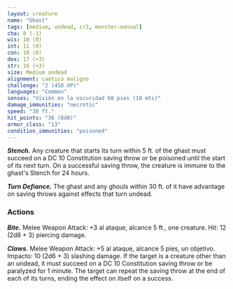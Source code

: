 ```yaml
---
layout: creature
name: "Ghast"
tags: [medium, undead, cr2, monster-manual]
cha: 8 (-1)
wis: 10 (0)
int: 11 (0)
con: 10 (0)
dex: 17 (+3)
str: 16 (+3)
size: Medium undead
alignment: caótico maligno
challenge: "2 (450 XP)"
languages: "Common"
senses: "Visión en la oscuridad 60 pies (18 mts)"
damage_immunities: "necrotic"
speed: "30 ft."
hit_points: "36 (8d8)"
armor_class: "13"
condition_immunities: "poisoned"
---
```


***Stench.*** Any creature that starts its turn within 5 ft. of the ghast must succeed on a DC 10 Constitution saving throw or be poisoned until the start of its next turn. On a successful saving throw, the creature is immune to the ghast's Stench for 24 hours.

***Turn Defiance.*** The ghast and any ghouls within 30 ft. of it have advantage on saving throws against effects that turn undead.

### Actions

***Bite.*** Melee Weapon Attack: +3 al ataque, alcance 5 ft., one creature. Hit: 12 (2d8 + 3) piercing damage.

***Claws.*** Melee Weapon Attack: +5 al ataque, alcance 5 pies, un objetivo. Impacto: 10 (2d6 + 3) slashing damage. If the target is a creature other than an undead, it must succeed on a DC 10 Constitution saving throw or be paralyzed for 1 minute. The target can repeat the saving throw at the end of each of its turns, ending the effect on itself on a success.
